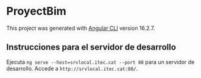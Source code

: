 # ProyectBim

This project was generated with [Angular CLI](https://github.com/angular/angular-cli) version 16.2.7.



## Instrucciones para el servidor de desarrollo

Ejecuta `ng serve --host=srvlocal.itec.cat --port 80` para un servidor de desarrollo. Accede a `http://srvlocal.itec.cat:80/`.
